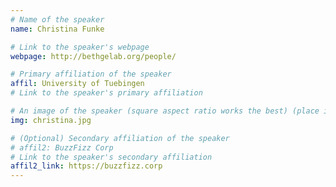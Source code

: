 ```yaml
---
# Name of the speaker
name: Christina Funke

# Link to the speaker's webpage
webpage: http://bethgelab.org/people/

# Primary affiliation of the speaker
affil: University of Tuebingen
# Link to the speaker's primary affiliation

# An image of the speaker (square aspect ratio works the best) (place in the `assets/img/speakers` directory)
img: christina.jpg

# (Optional) Secondary affiliation of the speaker
# affil2: BuzzFizz Corp
# Link to the speaker's secondary affiliation 
affil2_link: https://buzzfizz.corp
---
```

